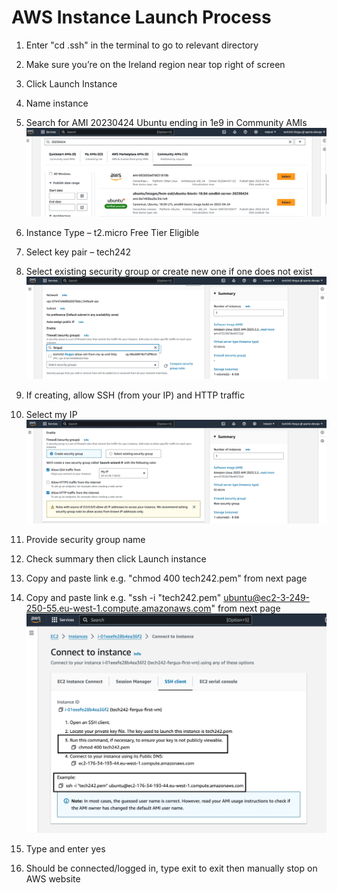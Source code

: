 # AWS Instance Launch Process

1.	Enter "cd .ssh" in the terminal to go to relevant directory
2.	Make sure you’re on the Ireland region near top right of screen 
3.	Click Launch Instance
4.	Name instance
5.	Search for AMI 20230424 Ubuntu ending in 1e9 in Community AMIs
    ![AMI Screenshot](../README_images/AWS_AMI_Screenshot.jpg)

6.	Instance Type – t2.micro Free Tier Eligible
7.	Select key pair – tech242
8.	Select existing security group or create new one if one does not exist
    ![Existing Secutiry Group Screenshot](../README_images/AWS_Security_Group_Existing_Screenshot.jpg)

9.	If creating, allow SSH (from your IP) and HTTP traffic
10.	Select my IP
    ![New Security Group Screenshot](../README_images/AWS_New_Security_Group_Screenshot.jpg)
11.	Provide security group name

12.	Check summary then click Launch instance

13.	Copy and paste link e.g. "chmod 400 tech242.pem" from next page
14.	Copy and paste link e.g. "ssh -i "tech242.pem" ubuntu@ec2-3-249-250-55.eu-west-1.compute.amazonaws.com" from next page
    ![Connect To Instance Screenshot](../README_images/Connect_To_Instance_Screenshot.jpg)

15.	Type and enter yes
16.	Should be connected/logged in, type exit to exit then manually stop on AWS website